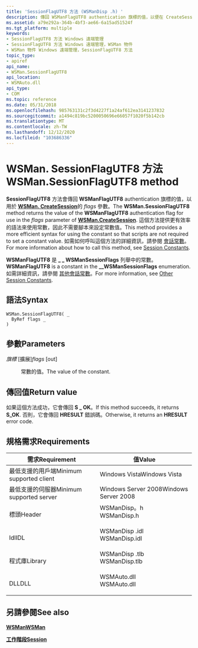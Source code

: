 ```yaml
---
title: 'SessionFlagUTF8 方法 (WSManDisp .h) '
description: 傳回 WSManFlagUTF8 authentication 旗標的值，以便在 CreateSession 的 flags 參數中使用。
ms.assetid: a79e292a-364b-4bf3-ae66-6a15ad51524f
ms.tgt_platform: multiple
keywords:
- SessionFlagUTF8 方法 Windows 遠端管理
- SessionFlagUTF8 方法 Windows 遠端管理，WSMan 物件
- WSMan 物件 Windows 遠端管理，SessionFlagUTF8 方法
topic_type:
- apiref
api_name:
- WSMan.SessionFlagUTF8
api_location:
- WSMAuto.dll
api_type:
- COM
ms.topic: reference
ms.date: 05/31/2018
ms.openlocfilehash: 985763131c2f3d4227f1a24af612ea3141237832
ms.sourcegitcommit: a1494c819bc5200050696e66057f1020f5b142cb
ms.translationtype: MT
ms.contentlocale: zh-TW
ms.lasthandoff: 12/12/2020
ms.locfileid: "103686336"
---
```

# <a name="wsmansessionflagutf8-method"></a><span data-ttu-id="4475d-106">WSMan. SessionFlagUTF8 方法</span><span class="sxs-lookup"><span data-stu-id="4475d-106">WSMan.SessionFlagUTF8 method</span></span>

<span data-ttu-id="4475d-107">**SessionFlagUTF8** 方法會傳回 **WSManFlagUTF8** authentication 旗標的值，以用於 [**WSMan. CreateSession**](wsman-createsession.md)的 *flags* 參數。</span><span class="sxs-lookup"><span data-stu-id="4475d-107">The **WSMan.SessionFlagUTF8** method returns the value of the **WSManFlagUTF8** authentication flag for use in the *flags* parameter of [**WSMan.CreateSession**](wsman-createsession.md).</span></span> <span data-ttu-id="4475d-108">這個方法提供更有效率的語法來使用常數，因此不需要腳本來設定常數值。</span><span class="sxs-lookup"><span data-stu-id="4475d-108">This method provides a more efficient syntax for using the constant so that scripts are not required to set a constant value.</span></span> <span data-ttu-id="4475d-109">如需如何呼叫這個方法的詳細資訊，請參閱 [會話常數](session-constants.md)。</span><span class="sxs-lookup"><span data-stu-id="4475d-109">For more information about how to call this method, see [Session Constants](session-constants.md).</span></span>

<span data-ttu-id="4475d-110">**WSManFlagUTF8** 是 **\_ \_ WSManSessionFlags** 列舉中的常數。</span><span class="sxs-lookup"><span data-stu-id="4475d-110">**WSManFlagUTF8** is a constant in the **\_\_WSManSessionFlags** enumeration.</span></span> <span data-ttu-id="4475d-111">如需詳細資訊，請參閱 [其他會話常數](other-session-constants.md)。</span><span class="sxs-lookup"><span data-stu-id="4475d-111">For more information, see [Other Session Constants](other-session-constants.md).</span></span>

## <a name="syntax"></a><span data-ttu-id="4475d-112">語法</span><span class="sxs-lookup"><span data-stu-id="4475d-112">Syntax</span></span>


```VB
WSMan.SessionFlagUTF8( _
  ByRef flags _
)
```



## <a name="parameters"></a><span data-ttu-id="4475d-113">參數</span><span class="sxs-lookup"><span data-stu-id="4475d-113">Parameters</span></span>

<dl> <dt>

<span data-ttu-id="4475d-114">*旗標* \[擴展\]</span><span class="sxs-lookup"><span data-stu-id="4475d-114">*flags* \[out\]</span></span>
</dt> <dd>

<span data-ttu-id="4475d-115">常數的值。</span><span class="sxs-lookup"><span data-stu-id="4475d-115">The value of the constant.</span></span>

</dd> </dl>

## <a name="return-value"></a><span data-ttu-id="4475d-116">傳回值</span><span class="sxs-lookup"><span data-stu-id="4475d-116">Return value</span></span>

<span data-ttu-id="4475d-117">如果這個方法成功，它會傳回 **S \_ OK**。</span><span class="sxs-lookup"><span data-stu-id="4475d-117">If this method succeeds, it returns **S\_OK**.</span></span> <span data-ttu-id="4475d-118">否則，它會傳回 **HRESULT** 錯誤碼。</span><span class="sxs-lookup"><span data-stu-id="4475d-118">Otherwise, it returns an **HRESULT** error code.</span></span>

## <a name="requirements"></a><span data-ttu-id="4475d-119">規格需求</span><span class="sxs-lookup"><span data-stu-id="4475d-119">Requirements</span></span>



| <span data-ttu-id="4475d-120">需求</span><span class="sxs-lookup"><span data-stu-id="4475d-120">Requirement</span></span> | <span data-ttu-id="4475d-121">值</span><span class="sxs-lookup"><span data-stu-id="4475d-121">Value</span></span> |
|-------------------------------------|------------------------------------------------------------------------------------------|
| <span data-ttu-id="4475d-122">最低支援的用戶端</span><span class="sxs-lookup"><span data-stu-id="4475d-122">Minimum supported client</span></span><br/> | <span data-ttu-id="4475d-123">Windows Vista</span><span class="sxs-lookup"><span data-stu-id="4475d-123">Windows Vista</span></span><br/>                                                                 |
| <span data-ttu-id="4475d-124">最低支援的伺服器</span><span class="sxs-lookup"><span data-stu-id="4475d-124">Minimum supported server</span></span><br/> | <span data-ttu-id="4475d-125">Windows Server 2008</span><span class="sxs-lookup"><span data-stu-id="4475d-125">Windows Server 2008</span></span><br/>                                                           |
| <span data-ttu-id="4475d-126">標頭</span><span class="sxs-lookup"><span data-stu-id="4475d-126">Header</span></span><br/>                   | <dl> <span data-ttu-id="4475d-127"><dt>WSManDisp。h</dt></span><span class="sxs-lookup"><span data-stu-id="4475d-127"><dt>WSManDisp.h</dt></span></span> </dl>   |
| <span data-ttu-id="4475d-128">Idl</span><span class="sxs-lookup"><span data-stu-id="4475d-128">IDL</span></span><br/>                      | <dl> <span data-ttu-id="4475d-129"><dt>WSManDisp .idl</dt></span><span class="sxs-lookup"><span data-stu-id="4475d-129"><dt>WSManDisp.idl</dt></span></span> </dl> |
| <span data-ttu-id="4475d-130">程式庫</span><span class="sxs-lookup"><span data-stu-id="4475d-130">Library</span></span><br/>                  | <dl> <span data-ttu-id="4475d-131"><dt>WSManDisp .tlb</dt></span><span class="sxs-lookup"><span data-stu-id="4475d-131"><dt>WSManDisp.tlb</dt></span></span> </dl> |
| <span data-ttu-id="4475d-132">DLL</span><span class="sxs-lookup"><span data-stu-id="4475d-132">DLL</span></span><br/>                      | <dl> <span data-ttu-id="4475d-133"><dt>WSMAuto.dll</dt></span><span class="sxs-lookup"><span data-stu-id="4475d-133"><dt>WSMAuto.dll</dt></span></span> </dl>   |



## <a name="see-also"></a><span data-ttu-id="4475d-134">另請參閱</span><span class="sxs-lookup"><span data-stu-id="4475d-134">See also</span></span>

<dl> <dt>

[<span data-ttu-id="4475d-135">**WSMan**</span><span class="sxs-lookup"><span data-stu-id="4475d-135">**WSMan**</span></span>](wsman.md)
</dt> <dt>

[<span data-ttu-id="4475d-136">**工作階段**</span><span class="sxs-lookup"><span data-stu-id="4475d-136">**Session**</span></span>](session.md)
</dt> </dl>

 

 






